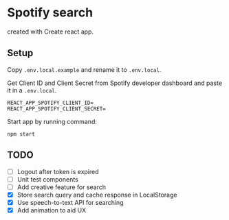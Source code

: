 # Spotify search
created with Create react app.

## Setup
Copy `.env.local.example` and rename it to `.env.local`.

Get Client ID and Client Secret from Spotify developer dashboard and paste it in a `.env.local`.
```
REACT_APP_SPOTIFY_CLIENT_ID=
REACT_APP_SPOTIFY_CLIENT_SECRET=
```
Start app by running command:
```
npm start
```
## TODO
- [ ] Logout after token is expired
- [ ] Unit test components
- [ ] Add creative feature for search
- [x] Store search query and cache response in LocalStorage
- [x] Use speech-to-text API for searching
- [x] Add animation to aid UX
